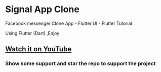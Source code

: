 # Signal App Clone

Facebook messenger Clone App  - Flutter UI  - Flutter Tutorial 

Using Flutter (Dart) ,Enjoy


## [Watch it on YouTube]( )

### Show some support and star the repo to support the project




